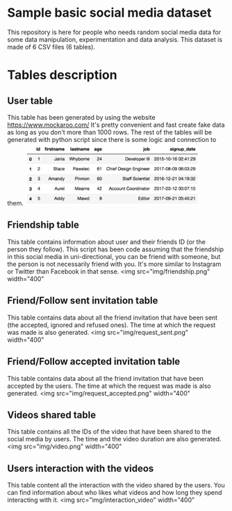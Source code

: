 # Sample basic social media dataset
This repository is here for people who needs random social media data for some data manipulation, experimentation and data analysis.
This dataset is made of 6 CSV files (6 tables).

# Tables description

## User table
This table has been generated by using the website https://www.mockaroo.com/
It's pretty convenient and fast create fake data as long as you don't more than 1000 rows.
The rest of the tables will be generated with python script since there is some logic and connection to them.
<img src="img/users.png" width="400">

## Friendship table
This table contains information about user and their friends ID (or the person they follow). 
This script has been code assuming that the friendship in this social media in uni-directional, you can be friend with someone, but the person is not necessarily friend with you. It's more similar to Instagram or Twitter than Facebook in that sense.
<img src="img/friendship.png" width="400"

## Friend/Follow sent invitation table
This table contains data about all the friend invitation that have been sent (the accepted, ignored and refused ones).
The time at which the request was made is also generated.
<img src="img/request_sent.png" width="400"

## Friend/Follow accepted invitation table
This table contains data about all the friend invitation that have been accepted by the users.
The time at which the request was made is also generated.
<img src="img/request_accepted.png" width="400"

## Videos shared table
This table contains all the IDs of the video that have been shared to the social media by users. 
The time and the video duration are also generated.
<img src="img/video.png" width="400"

## Users interaction with the videos
This table content all the interaction with the video shared by the users. You can find information about who likes what videos and how long they spend interacting with it.
<img src="img/interaction_video" width="400"
